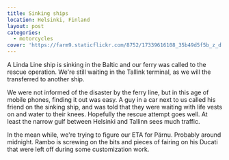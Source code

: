 ```yaml
---
title: Sinking ships
location: Helsinki, Finland
layout: post
categories:
  - motorcycles
cover: 'https://farm9.staticflickr.com/8752/17339616108_35b49d5f5b_z_d.jpg'
---
```

A Linda Line ship is sinking in the Baltic and our ferry was called to the rescue operation. We're still waiting in the Tallink terminal, as we will the transferred to another ship.

We were not informed of the disaster by the ferry line, but in this age of mobile phones, finding it out was easy. A guy in a car next to us called his friend on the sinking ship, and was told that they were waiting with life vests on and water to their knees. Hopefully the rescue attempt goes well. At least the narrow gulf between Helsinki and Tallinn sees much traffic.

In the mean while, we're trying to figure our ETA for Pärnu. Probably around midnight. Rambo is screwing on the bits and pieces of fairing on his Ducati that were left off during some customization work.
